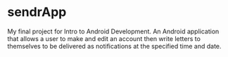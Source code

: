 # sendrApp
My final project for Intro to Android Development. An Android application that allows a user to make and edit an account then write letters to themselves to be delivered as notifications at the specified time and date.
